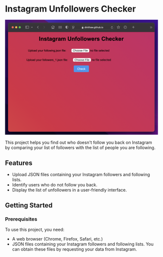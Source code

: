 # Instagram Unfollowers Checker

![Preview](Screenshot.png)

This project helps you find out who doesn't follow you back on Instagram by comparing your list of followers with the list of people you are following.

## Features

- Upload JSON files containing your Instagram followers and following lists.
- Identify users who do not follow you back.
- Display the list of unfollowers in a user-friendly interface.

## Getting Started

### Prerequisites

To use this project, you need:

- A web browser (Chrome, Firefox, Safari, etc.)
- JSON files containing your Instagram followers and following lists. You can obtain these files by requesting your data from Instagram.
